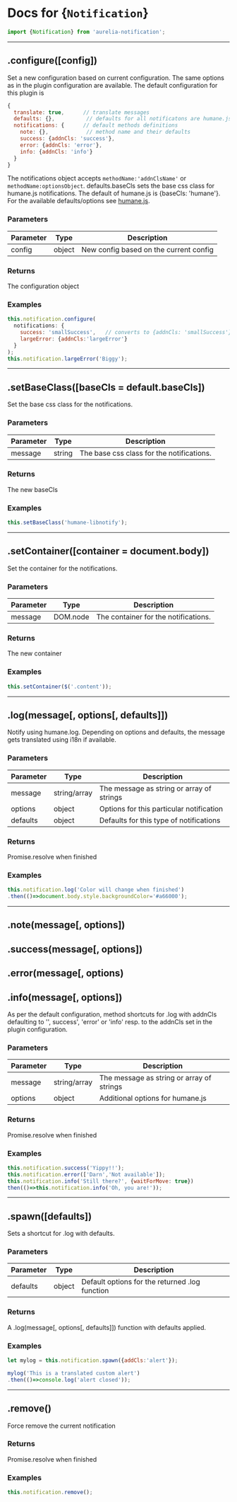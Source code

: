 # Docs for {`Notification`}

```javascript
import {Notification} from 'aurelia-notification';
```

----------

## .configure([config])

Set a new configuration based on current configuration. The same options as in the plugin configuration are available. The default configuration for this plugin is

```javascript
{
  translate: true,      // translate messages
  defaults: {},          // defaults for all notificatons are humane.js defaults
  notifications: {      // default methods definitions
    note: {},            // method name and their defaults
    success: {addnCls: 'success'},
    error: {addnCls: 'error'},
    info: {addnCls: 'info'}
  }
}
```

The notifications object accepts `methodName:'addnClsName'` or `methodName:optionsObject`. defaults.baseCls sets the base css class for humane.js notifications. The default of humane.js is {baseCls: 'humane'}. For the available defaults/options see [humane.js](http://wavded.github.io/humane-js/).

### Parameters

| Parameter | Type   | Description                            |
| --------- | ------ | -------------------------------------- |
| config    | object | New config based on the current config |

### Returns

The configuration object

### Examples

```javascript
this.notification.configure(
  notifications: {
    success: 'smallSuccess',   // converts to {addnCls: 'smallSuccess'}
    largeError: {addnCls:'largeError'}
  }
);
this.notification.largeError('Biggy');
```

----------

## .setBaseClass([baseCls = default.baseCls])

Set the base css class for the notifications.

### Parameters

| Parameter | Type   | Description                               |
| --------- | ------ | ----------------------------------------- |
| message   | string | The base css class for the notifications. |

### Returns

The new baseCls

### Examples

```javascript
this.setBaseClass('humane-libnotify');
```

----------

## .setContainer([container = document.body])

Set the container for the notifications.

### Parameters

| Parameter | Type     | Description                          |
| --------- | -------- | ------------------------------------ |
| message   | DOM.node | The container for the notifications. |

### Returns

The new container

### Examples

```javascript
this.setContainer($('.content'));
```

----------

## .log(message\[, options[, defaults]])

Notify using humane.log. Depending on options and defaults, the message gets translated using i18n if available.

### Parameters

| Parameter | Type         | Description                               |
| --------- | ------------ | ----------------------------------------- |
| message   | string/array | The message as string or array of strings |
| options   | object       | Options for this particular notification  |
| defaults  | object       | Defaults for this type of notifications   |

### Returns

Promise.resolve when finished

### Examples

```javascript
this.notification.log('Color will change when finished')
.then(()=>document.body.style.backgroundColor='#a66000');
```

----------

## .note(message[, options])

## .success(message[, options])

## .error(message\[, options)

## .info(message[, options])

As per the default configuration, method shortcuts for .log with addnCls defaulting to '', success', 'error' or 'info' resp. to the addnCls set in the plugin configuration.

### Parameters

| Parameter | Type         | Description                               |
| --------- | ------------ | ----------------------------------------- |
| message   | string/array | The message as string or array of strings |
| options   | object       | Additional options for humane.js          |

### Returns

Promise.resolve when finished

### Examples

```javascript
this.notification.success('Yippy!!');
this.notification.error(['Darn','Not available']);
this.notification.info('Still there?', {waitForMove: true})
then(()=>this.notification.info('Oh, you are!'));
```

----------

## .spawn([defaults])

Sets a shortcut for .log with defaults.

### Parameters

| Parameter | Type   | Description                                    |
| --------- | ------ | ---------------------------------------------- |
| defaults  | object | Default options for the returned .log function |

### Returns

A .log(message\[, options[, defaults]]) function with defaults applied.

### Examples

```javascript
let mylog = this.notification.spawn({addCls:'alert'});

mylog('This is a translated custom alert')
.then(()=>console.log('alert closed'));
```

----------

## .remove()

Force remove the current notification

### Returns

Promise.resolve when finished

### Examples

```javascript
this.notification.remove();
```
